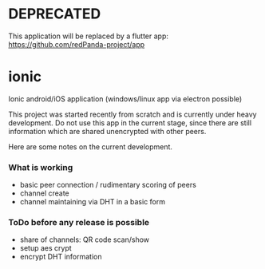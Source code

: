 # DEPRECATED
This application will be replaced by a flutter app: https://github.com/redPanda-project/app

# ionic
Ionic android/iOS application 
(windows/linux app via electron possible)

This project was started recently from scratch and is currently under heavy development.
Do not use this app in the current stage, since there are still information which are shared unencrypted with other peers.

Here are some notes on the current development.

### What is working
* basic peer connection / rudimentary scoring of peers
* channel create
* channel maintaining via DHT in a basic form


### ToDo before any release is possible
* share of channels: QR code scan/show
* setup aes crypt 
* encrypt DHT information
